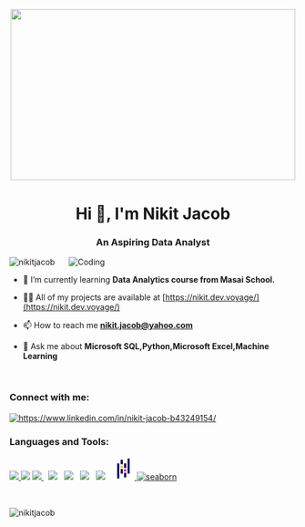 <p align="center"> <a target="_blank" rel="noopener noreferrer" href="#"><img width="500" height="300" src="https://raw.githubusercontent.com/ankitpriyarup/ankitpriyarup/master/coder.gif" height="175px"/></a>
<h1 align="center">Hi 👋, I'm Nikit Jacob</h1>
<h3 align="center">An Aspiring Data Analyst</h3>
<img align="right" alt="Coding" width="400" src="https://media1.giphy.com/media/RbDKaczqWovIugyJmW/giphy.gif?cid=790b761107c92ba257059f91661d59c9a403dba138a46083&rid=giphy.gif&ct=g">


<p align="left"> <img src="https://komarev.com/ghpvc/?username=nikitjacob&label=Profile%20views&color=0e75b6&style=flat" alt="nikitjacob" /> </p>

- 🌱 I’m currently learning **Data Analytics course from Masai School.**

- 👨‍💻 All of my projects are available at [https://nikit.dev.voyage/](https://nikit.dev.voyage/)

- 📫 How to reach me **nikit.jacob@yahoo.com**

- 💬 Ask me about **Microsoft SQL,Python,Microsoft Excel,Machine Learning**

<p>&nbsp

<h3 align="left">Connect with me:</h3>
<p align="left">
<a href="https://linkedin.com/in/https://www.linkedin.com/in/nikit-jacob-b43249154/" target="blank"><img align="center" src="https://raw.githubusercontent.com/rahuldkjain/github-profile-readme-generator/master/src/images/icons/Social/linked-in-alt.svg" alt="https://www.linkedin.com/in/nikit-jacob-b43249154/" height="30" width="40" /></a>
</p>

<h3 align="left">Languages and Tools:</h3>
<p align="left">  
    <a href="https://www.python.org" target="_blank"> <img src="https://img.icons8.com/color/48/000000/python.png"/> </a> 
    <a href="https://www.tableau.com/" target="_blank"> <img src="https://img.icons8.com/color/48/000000/tableau-software.png"/></a> 
    <a style="padding-right:8px;" href="https://www.microsoft.com/en-in/microsoft-365/excel" target="_blank"><img src="https://img.icons8.com/fluency/48/000000/microsoft-excel-2019.png"/> </a>
    <a style="padding-right:8px;" href="https://www.microsoft.com/en-us/microsoft-365/powerpoint" target="_blank"> <img src="https://img.icons8.com/color/48/000000/microsoft-powerpoint-2019--v1.png"/></a>
    <a style="padding-right:8px;" href="https://www.microsoft.com/en-us/microsoft-365/word" target="_blank"> <img src="https://img.icons8.com/ios-filled/50/000000/ms-word.png"/></a>
    <a style="padding-right:8px;" href="https://www.google.com/sheets/about/" target="_blank"> <img src="https://img.icons8.com/color/48/000000/google-sheets.png"/></a>
    <a style="padding-right:8px;" href="https://www.microsoft.com/en-in/sql-server/sql-server-downloads" target="_blank"> <img src="https://img.icons8.com/color/48/000000/microsoft-sql-server.png"/></a>
    <a href="https://pandas.pydata.org/" target="_blank" rel="noreferrer"> <img src="https://raw.githubusercontent.com/devicons/devicon/2ae2a900d2f041da66e950e4d48052658d850630/icons/pandas/pandas-original.svg" alt="pandas" width="40" height="40"/> </a> 
    <a href="https://seaborn.pydata.org/" target="_blank" rel="noreferrer"> <img src="https://seaborn.pydata.org/_images/logo-mark-lightbg.svg" alt="seaborn" width="40" height="40"/> </a>

</p>
<br>
<p><img align="center" src="https://github-readme-stats.vercel.app/api/top-langs?username=nikitjacob&show_icons=true&locale=en&layout=compact" alt="nikitjacob" /></p>
